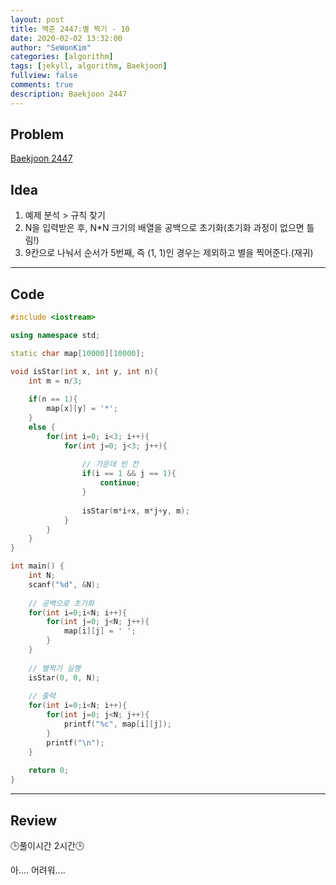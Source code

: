 ```yaml
---
layout: post
title: 백준 2447:별 찍기 - 10
date: 2020-02-02 13:32:00
author: "SeWonKim"
categories: [algorithm]
tags: [jekyll, algorithm, Baekjoon]
fullview: false
comments: true
description: Baekjoon 2447
---
```


## Problem

[Baekjoon 2447](https://www.acmicpc.net/problem/2447)


## Idea

1. 예제 분석 > 규칙 찾기
2. N을 입력받은 후, N*N 크기의 배열을 공백으로 초기화(초기화 과정이 없으면 틀림!)
3. 9칸으로 나눠서 순서가 5번째, 즉 (1, 1)인 경우는 제외하고 별을 찍어준다.(재귀)

---

## Code
```cpp
#include <iostream>

using namespace std;

static char map[10000][10000];

void isStar(int x, int y, int n){
	int m = n/3;
	
	if(n == 1){
		map[x][y] = '*';
	}
	else {
		for(int i=0; i<3; i++){
			for(int j=0; j<3; j++){
				
				// 가운데 빈 칸 
				if(i == 1 && j == 1){
					continue;
				}
				
				isStar(m*i+x, m*j+y, m);
			}
		}
	}
}

int main() {
	int N;
	scanf("%d", &N);
	
	// 공백으로 초기화 
	for(int i=0;i<N; i++){
		for(int j=0; j<N; j++){
			map[i][j] = ' ';
		}
	}
	
	// 별찍기 실행 
	isStar(0, 0, N);
	
	// 출력 
	for(int i=0;i<N; i++){
		for(int j=0; j<N; j++){
			printf("%c", map[i][j]);
		}
		printf("\n");
	}
	
	return 0;
}
```
---

## Review
🕒풀이시간 2시간🕒 

아.... 어려워....
